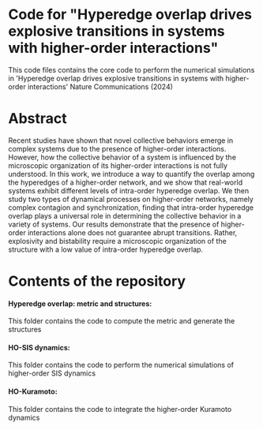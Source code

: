 # Code for "Hyperedge overlap drives explosive transitions in systems with higher-order interactions"

This code files contains the core code to perform the numerical simulations in 'Hyperedge overlap drives explosive transitions in systems with higher-order interactions' Nature Communications (2024)

# Abstract

Recent studies have shown that novel collective behaviors emerge in complex systems due to the presence of higher-order interactions. However, how the collective behavior of a system is influenced by the microscopic organization of its higher-order interactions is not fully understood. In this work,  we introduce a way to quantify the overlap among the hyperedges of a higher-order network, and we show that real-world systems exhibit  different levels of intra-order hyperedge overlap. We then study two types of dynamical processes on higher-order networks, namely complex contagion and synchronization, finding that intra-order hyperedge overlap plays a universal role in determining the collective behavior in a variety of systems. Our results demonstrate that the presence of higher-order interactions alone does not guarantee abrupt transitions. Rather, explosivity and bistability require a microscopic organization of the structure with a low value of intra-order hyperedge overlap.

# Contents of the repository

#### Hyperedge overlap: metric and structures: 

This folder contains the code to compute the metric and generate the structures

#### HO-SIS dynamics: 

This folder contains the code to perform the numerical simulations of higher-order SIS dynamics

#### HO-Kuramoto: 

This folder contains the code to integrate the higher-order Kuramoto dynamics



